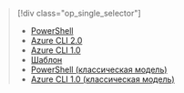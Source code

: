 > [!div class="op_single_selector"]
> * [PowerShell](../articles/virtual-network/virtual-network-deploy-multinic-arm-ps.md)
> * [Azure CLI 2.0](../articles/virtual-network/virtual-network-deploy-multinic-arm-cli.md)
> * [Azure CLI 1.0](../articles/virtual-network/virtual-network-deploy-multinic-cli-nodejs.md)
> * [Шаблон](../articles/virtual-network/virtual-network-deploy-multinic-arm-template.md)
> * [PowerShell (классическая модель)](../articles/virtual-network/virtual-network-deploy-multinic-classic-ps.md)
> * [Azure CLI 1.0 (классическая модель)](../articles/virtual-network/virtual-network-deploy-multinic-classic-cli.md)